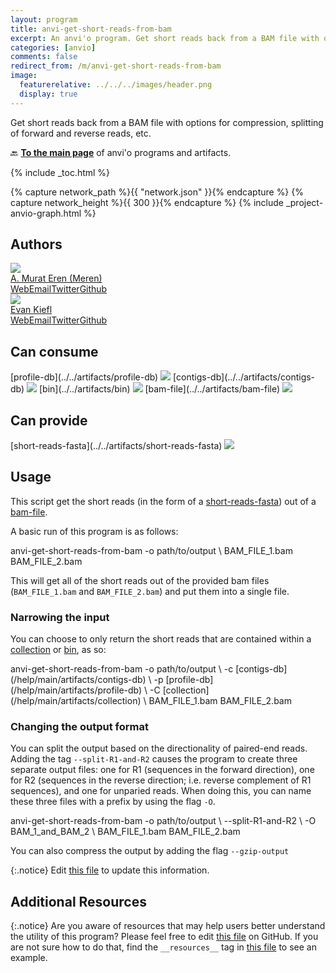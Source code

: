 ```yaml
---
layout: program
title: anvi-get-short-reads-from-bam
excerpt: An anvi'o program. Get short reads back from a BAM file with options for compression, splitting of forward and reverse reads, etc.
categories: [anvio]
comments: false
redirect_from: /m/anvi-get-short-reads-from-bam
image:
  featurerelative: ../../../images/header.png
  display: true
---
```


Get short reads back from a BAM file with options for compression, splitting of forward and reverse reads, etc.

🔙 **[To the main page](../../)** of anvi'o programs and artifacts.


{% include _toc.html %}
<div id="svg" class="subnetwork"></div>
{% capture network_path %}{{ "network.json" }}{% endcapture %}
{% capture network_height %}{{ 300 }}{% endcapture %}
{% include _project-anvio-graph.html %}


## Authors

<div class="anvio-person"><div class="anvio-person-info"><div class="anvio-person-photo"><img class="anvio-person-photo-img" src="../../images/authors/meren.jpg" /></div><div class="anvio-person-info-box"><a href="/people/meren" target="_blank"><span class="anvio-person-name">A. Murat Eren (Meren)</span></a><div class="anvio-person-social-box"><a href="http://merenlab.org" class="person-social" target="_blank"><i class="fa fa-fw fa-home"></i>Web</a><a href="mailto:a.murat.eren@gmail.com" class="person-social" target="_blank"><i class="fa fa-fw fa-envelope-square"></i>Email</a><a href="http://twitter.com/merenbey" class="person-social" target="_blank"><i class="fa fa-fw fa-twitter-square"></i>Twitter</a><a href="http://github.com/meren" class="person-social" target="_blank"><i class="fa fa-fw fa-github"></i>Github</a></div></div></div></div>

<div class="anvio-person"><div class="anvio-person-info"><div class="anvio-person-photo"><img class="anvio-person-photo-img" src="../../images/authors/ekiefl.jpg" /></div><div class="anvio-person-info-box"><a href="/people/ekiefl" target="_blank"><span class="anvio-person-name">Evan Kiefl</span></a><div class="anvio-person-social-box"><a href="http://ekiefl.github.io" class="person-social" target="_blank"><i class="fa fa-fw fa-home"></i>Web</a><a href="mailto:kiefl.evan@gmail.com" class="person-social" target="_blank"><i class="fa fa-fw fa-envelope-square"></i>Email</a><a href="http://twitter.com/evankiefl" class="person-social" target="_blank"><i class="fa fa-fw fa-twitter-square"></i>Twitter</a><a href="http://github.com/ekiefl" class="person-social" target="_blank"><i class="fa fa-fw fa-github"></i>Github</a></div></div></div></div>



## Can consume


<p style="text-align: left" markdown="1"><span class="artifact-r">[profile-db](../../artifacts/profile-db) <img src="../../images/icons/DB.png" class="artifact-icon-mini" /></span> <span class="artifact-r">[contigs-db](../../artifacts/contigs-db) <img src="../../images/icons/DB.png" class="artifact-icon-mini" /></span> <span class="artifact-r">[bin](../../artifacts/bin) <img src="../../images/icons/BIN.png" class="artifact-icon-mini" /></span> <span class="artifact-r">[bam-file](../../artifacts/bam-file) <img src="../../images/icons/BAM.png" class="artifact-icon-mini" /></span></p>


## Can provide


<p style="text-align: left" markdown="1"><span class="artifact-p">[short-reads-fasta](../../artifacts/short-reads-fasta) <img src="../../images/icons/FASTA.png" class="artifact-icon-mini" /></span></p>


## Usage


This script get the short reads (in the form of a <span class="artifact-n">[short-reads-fasta](/help/main/artifacts/short-reads-fasta)</span>) out of a <span class="artifact-n">[bam-file](/help/main/artifacts/bam-file)</span>.  

A basic run of this program is as follows: 

<div class="codeblock" markdown="1">
anvi&#45;get&#45;short&#45;reads&#45;from&#45;bam &#45;o path/to/output \ 
                              BAM_FILE_1.bam BAM_FILE_2.bam
</div>

This will get all of the short reads out of the provided bam files (`BAM_FILE_1.bam` and `BAM_FILE_2.bam`) and put them into a single file. 

### Narrowing the input 

You can choose to only return the short reads that are contained within a <span class="artifact-n">[collection](/help/main/artifacts/collection)</span> or <span class="artifact-n">[bin](/help/main/artifacts/bin)</span>, as so:

<div class="codeblock" markdown="1">
anvi&#45;get&#45;short&#45;reads&#45;from&#45;bam &#45;o path/to/output \ 
                              &#45;c <span class="artifact&#45;n">[contigs&#45;db](/help/main/artifacts/contigs&#45;db)</span> \
                              &#45;p <span class="artifact&#45;n">[profile&#45;db](/help/main/artifacts/profile&#45;db)</span> \
                              &#45;C <span class="artifact&#45;n">[collection](/help/main/artifacts/collection)</span> \
                              BAM_FILE_1.bam BAM_FILE_2.bam
</div>

### Changing the output format

You can split the output based on the directionality of paired-end reads. Adding the tag `--split-R1-and-R2` causes the program to create three separate output files: one for R1 (sequences in the forward direction), one for R2 (sequences in the reverse direction; i.e. reverse complement of R1 sequences), and one for unparied reads. When doing this, you can name these three files with a prefix by using the flag `-O`.  

<div class="codeblock" markdown="1">
anvi&#45;get&#45;short&#45;reads&#45;from&#45;bam &#45;o path/to/output \ 
                              &#45;&#45;split&#45;R1&#45;and&#45;R2 \ 
                              &#45;O BAM_1_and_BAM_2 \
                              BAM_FILE_1.bam BAM_FILE_2.bam
</div>

You can also compress the output by adding the flag `--gzip-output`


{:.notice}
Edit [this file](https://github.com/merenlab/anvio/tree/master/anvio/docs/programs/anvi-get-short-reads-from-bam.md) to update this information.


## Additional Resources



{:.notice}
Are you aware of resources that may help users better understand the utility of this program? Please feel free to edit [this file](https://github.com/merenlab/anvio/tree/master/bin/anvi-get-short-reads-from-bam) on GitHub. If you are not sure how to do that, find the `__resources__` tag in [this file](https://github.com/merenlab/anvio/blob/master/bin/anvi-interactive) to see an example.
